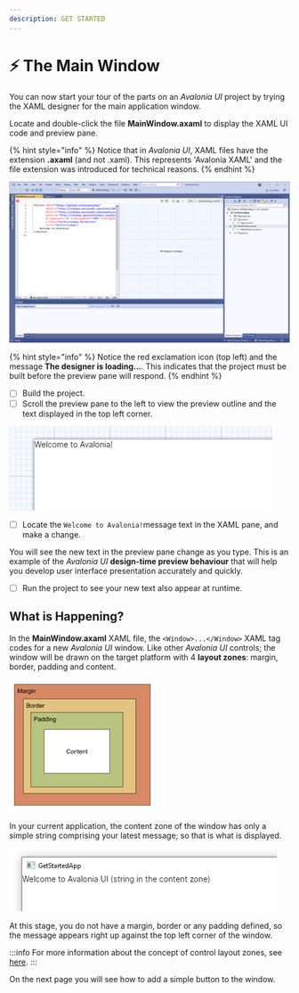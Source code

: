 ```yaml
---
description: GET STARTED
---
```


# ⚡ The Main Window

You can now start your tour of the parts on an _Avalonia UI_ project by trying the XAML designer for the main application window.&#x20;

Locate and double-click the file **MainWindow.axaml** to display the XAML UI code and preview pane.&#x20;

{% hint style="info" %}
Notice that in _Avalonia UI_, XAML files have the extension **.axaml** (and not .xaml). This represents 'Avalonia XAML' and the file extension was introduced for technical reasons.&#x20;
{% endhint %}

![](./img/image%20(22)%20(1).png)

{% hint style="info" %}
Notice the red exclamation icon (top left) and the message **The designer is loading...**. This indicates that the project must be built before the preview pane will respond.
{% endhint %}

* [ ] Build the project.
* [ ] Scroll the preview pane to the left to view the preview outline and the text displayed in the top left corner.

![](./img/image%20(6)%20(2).png)

* [ ] Locate the `Welcome to Avalonia!`message text in the XAML pane, and make a change.

You will see the new text in the preview pane change as you type. This is an example of the _Avalonia UI_ **design-time preview behaviour** that will help you develop user interface presentation accurately and quickly.

* [ ] Run the project to see your new text also appear at runtime.

## What is Happening?

In the **MainWindow.axaml** XAML file, the `<Window>...</Window>` XAML tag codes for a new _Avalonia UI_ window. Like other _Avalonia UI_ controls; the window will be drawn on the target platform with 4 **layout zones**: margin, border, padding and content.&#x20;

![](./img/image%20(25)%20(2)%20(1).png)

In your current application, the content zone of the window has only a simple string comprising your latest message; so that is what is displayed.&#x20;

![](./img/image%20(15)%20(1)%20(1).png)

At this stage, you do not have a margin, border or any padding defined, so the message appears right up against the top left corner of the window. &#x20;

:::info
For more information about the concept of control layout zones, see [here](../concepts/layout/layout-zones.md).
:::

On the next page you will see how to add a simple button to the window.
